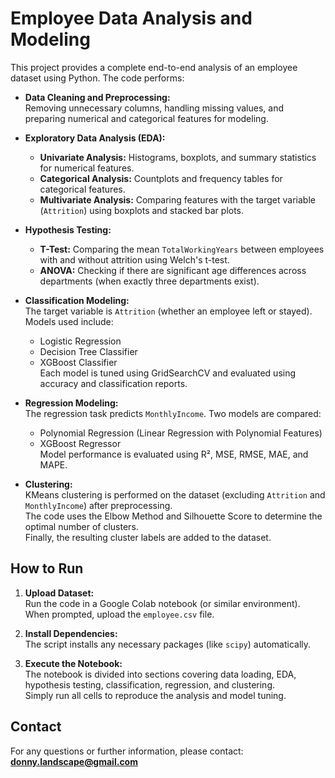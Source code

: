 # Employee Data Analysis and Modeling

This project provides a complete end-to-end analysis of an employee dataset using Python. The code performs:

- **Data Cleaning and Preprocessing:**  
  Removing unnecessary columns, handling missing values, and preparing numerical and categorical features for modeling.

- **Exploratory Data Analysis (EDA):**  
  - **Univariate Analysis:** Histograms, boxplots, and summary statistics for numerical features.  
  - **Categorical Analysis:** Countplots and frequency tables for categorical features.  
  - **Multivariate Analysis:** Comparing features with the target variable (`Attrition`) using boxplots and stacked bar plots.

- **Hypothesis Testing:**  
  - **T-Test:** Comparing the mean `TotalWorkingYears` between employees with and without attrition using Welch's t-test.  
  - **ANOVA:** Checking if there are significant age differences across departments (when exactly three departments exist).

- **Classification Modeling:**  
  The target variable is `Attrition` (whether an employee left or stayed).  
  Models used include:  
  - Logistic Regression  
  - Decision Tree Classifier  
  - XGBoost Classifier  
  Each model is tuned using GridSearchCV and evaluated using accuracy and classification reports.

- **Regression Modeling:**  
  The regression task predicts `MonthlyIncome`. Two models are compared:  
  - Polynomial Regression (Linear Regression with Polynomial Features)  
  - XGBoost Regressor  
  Model performance is evaluated using R², MSE, RMSE, MAE, and MAPE.

- **Clustering:**  
  KMeans clustering is performed on the dataset (excluding `Attrition` and `MonthlyIncome`) after preprocessing.  
  The code uses the Elbow Method and Silhouette Score to determine the optimal number of clusters.  
  Finally, the resulting cluster labels are added to the dataset.

## How to Run

1. **Upload Dataset:**  
   Run the code in a Google Colab notebook (or similar environment). When prompted, upload the `employee.csv` file.

2. **Install Dependencies:**  
   The script installs any necessary packages (like `scipy`) automatically.

3. **Execute the Notebook:**  
   The notebook is divided into sections covering data loading, EDA, hypothesis testing, classification, regression, and clustering.  
   Simply run all cells to reproduce the analysis and model tuning.

## Contact

For any questions or further information, please contact:  
**donny.landscape@gmail.com**
